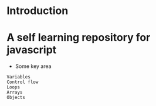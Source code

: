 # Introduction
A self learning repository for javascript
=====================

* Some key area
```
Variables
Control flow
Loops
Arrays
Objects
```
